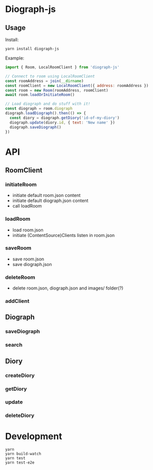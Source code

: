 # Diograph-js

## Usage

Install:

```
yarn install diograph-js
```

Example:

```js
import { Room, LocalRoomClient } from 'diograph-js'

// Connect to room using LocalRoomClient
const roomAddress = join(__dirname)
const roomClient = new LocalRoomClient({ address: roomAddress })
const room = new Room(roomAddress, roomClient)
await room.loadOrInitiateRoom()

// Load diograph and do stuff with it!
const diograph = room.diograph
diograph.loadDiograph().then(() => {
  const diory = diograph.getDiory('id-of-my-diory')
  diograph.update(diory.id, { text: 'New name' })
  diograph.saveDiograph()
})
```

# API

## RoomClient

### initiateRoom

- initiate default room.json content
- initiate default diograph.json content
- call loadRoom

### loadRoom

- load room.json
- initiate (ContentSource)Clients listen in room.json

### saveRoom

- save room.json
- save diograph.json

### deleteRoom

- delete room.json, diograph.json and images/ folder(?)

### addClient

## Diograph

### saveDiograph

### search

## Diory

### createDiory

### getDiory

### update

### deleteDiory

# Development

```
yarn
yarn build-watch
yarn test
yarn test-e2e
```
